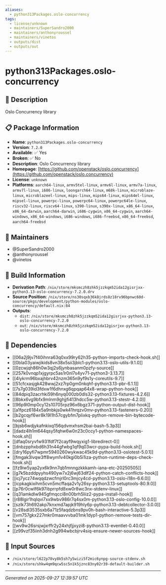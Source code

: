 ```yaml
---
aliases:
  - python313Packages.oslo-concurrency
tags:
  - license/unknown
  - maintainers/SuperSandro2000
  - maintainers/anthonyroussel
  - maintainers/vinetos
  - outputs/dist
  - outputs/out
---
```


# python313Packages.oslo-concurrency

## 📝 Description

Oslo Concurrency library

## 📋 Package Information

- **Name**: `python313Packages.oslo-concurrency`
- **Version**: `7.2.0`
- **Available**: ✅ Yes
- **Broken**: ✅ No
- **Description**: Oslo Concurrency library
- **Homepage**: [https://github.com/openstack/oslo.concurrency](https://github.com/openstack/oslo.concurrency)
- **License**: `unknown`
- **Platforms**: `aarch64-linux`, `armv5tel-linux`, `armv6l-linux`, `armv7a-linux`, `armv7l-linux`, `i686-linux`, `loongarch64-linux`, `m68k-linux`, `microblaze-linux`, `microblazeel-linux`, `mips-linux`, `mips64-linux`, `mips64el-linux`, `mipsel-linux`, `powerpc-linux`, `powerpc64-linux`, `powerpc64le-linux`, `riscv32-linux`, `riscv64-linux`, `s390-linux`, `s390x-linux`, `x86_64-linux`, `x86_64-darwin`, `aarch64-darwin`, `i686-cygwin`, `x86_64-cygwin`, `aarch64-windows`, `x86_64-windows`, `i686-windows`, `i686-freebsd`, `x86_64-freebsd`, `aarch64-freebsd`
## 👥 Maintainers

- @SuperSandro2000
- @anthonyroussel
- @vinetos


## 🔧 Build Information

- **Derivation Path**: `/nix/store/mksmczh8zhk5jzzkqm52ida12gisrjxx-python3.13-oslo-concurrency-7.2.0.drv`
- **Source Position**: `/nix/store/ns30sqxb36k8jrds8z18rv96bpnwc60d-source/pkgs/development/python-modules/oslo-concurrency/default.nix:84`
- **Outputs**:
  - `dist`:  `/nix/store/mksmczh8zhk5jzzkqm52ida12gisrjxx-python3.13-oslo-concurrency-7.2.0`
  - `out`:  `/nix/store/mksmczh8zhk5jzzkqm52ida12gisrjxx-python3.13-oslo-concurrency-7.2.0`

## 🔗 Dependencies

- [[06a2j9jv7f40ihnra63q0xx99ry62h35-python-imports-check-hook.sh]]
- [[0bla03yaiwjikids8vn38x5sii3jblc1-python3.13-oslo-utils-9.1.0]]
- [[0zcwjqh86h0w3qj2s6jynbasanm0pzfy-source]]
- [[257k0vnqp1xjgyrpc5as1r0nl7s4yv71-python3-3.13.7]]
- [[4lykrm96bxajhbrv42nzm365n9yf9s1y-coreutils-9.7]]
- [[51cfcxasjgk428wwj2xz7rp0gm0nkqhf-python3.13-pbr-6.1.1]]
- [[7s7g039id3fdxw1f6dhnxg6qpqap64x8-wrap-python-hook]]
- [[84dpiq3zacrhki59h6nyq000zb0dls32-python3.13-fixtures-4.2.6]]
- [[8bkx6vg9bfx9mlnm9ghjjfi413hdcc5w-python3.13-stestr-4.2.0]]
- [[96p9l0mp0cy12s10705rpz96x6bgz371-python-output-dist-hook]]
- [[a1fpcz6184x5a9nbkjs0wk41hrqzv0mv-python3.13-fasteners-0.20]]
- [[b2gcqyf6wr8k19l1h57cgybfm7plixkq-python-remove-bin-bytecode-hook]]
- [[bjsb6wdjykafnkixq156qdvmxhsm2bai-bash-5.3p3]]
- [[dadz4lh1m644qsy5fqhw6w0n23c0ccy1-python-namespaces-hook.sh]]
- [[dfaq0sryvfw931fdf7f2cayf9wqyxig1-libredirect-0]]
- [[dnbzpphxbd6h31n44gfwbg1qf9q03wcr-pypa-build-hook.sh]]
- [[dry16pyfi7wpmr5940260wykwac45k9d-python3.13-oslotest-5.0.1]]
- [[fmgak3lvqw3ff8wym1v40kgi0b5i1iza-python-runtime-deps-check-hook.sh]]
- [[fz9iw5yap2yx6k9nn7qb1mnngzkkkamh-iana-etc-20250505]]
- [[g7k5bzddpyyhs490yw7x2j6wj63dlf24-python-catch-conflicts-hook]]
- [[icj7ycz74wqqdzwcfmjrl0rc3mjcy4cd-python3.13-oslo-i18n-6.6.0]]
- [[icpkagkixihm5cvn5mcffaqa2v1y26sy-python3.13-setuptools-80.9.0]]
- [[p76r0cwlf6k97ibprrpfd8xw0r8wc3nx-stdenv-linux]]
- [[q31amkdlw945gfmqcci8n00brh5liiz2-pypa-install-hook]]
- [[r88lgir1hqlqvi7xx9wbv986r7q4sx0m-python3.13-oslo-config-10.0.0]]
- [[szlk73h692akp7knxmd7apjk919hly6p-python3.13-debtcollector-3.0.0]]
- [[v28sdl3535sxb6a71z5faqdzbns9pv0h-bash-interactive-5.3p3]]
- [[vm757gkx227mkr0maavvvba01mk1dyp1-python-remove-tests-dir-hook]]
- [[wv9w26srsjwjxrffr2y24xhjfjjxyzi8-python3.13-eventlet-0.40.0]]
- [[z99vzf35iinh3dnh2g994wbcbjrv4siq-ensure-newer-sources-hook]]

## 📁 Input Sources

- `/nix/store/l622p70vy8k5sh7y5wizi5f2mic6ynpg-source-stdenv.sh`
- `/nix/store/shkw4qm9qcw5sc5n1k5jznc83ny02r39-default-builder.sh`

---
*Generated on 2025-09-27 12:39:57 UTC*
